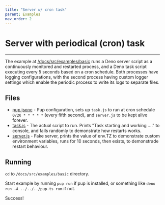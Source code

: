 ```yaml
---
title: "Server w/ cron task"
parent: Examples
nav_order: 2
---
```


# Server with periodical (cron) task

---

The example at [/docs/src/examples/basic](https://github.com/Hexagon/pup/tree/main/docs/src/examples/basic) runs a Deno server script as a continuously monitored and restarted process, and a Deno task
script executing every 5 seconds based on a cron schedule. Both processes have logging configurations, with the second process having custom logger settings which enable the periodic process to write
its logs to separate files.

## Files

- [pup.jsonc](https://github.com/Hexagon/pup/tree/main/docs/src/examples/basic/pup.jsonc) - Pup configuration, sets up `task.js` to run at cron schedule `0/20 * * * * *` (every fifth second), and
  `server.js` to be kept alive forever.
- [task.js](https://github.com/Hexagon/pup/tree/main/docs/src/examples/basic/task.js) - The actual script to run. Prints "Task starting and working ...." to console, and fails randomly to demonstrate
  how restarts works.
- [server.js](https://github.com/Hexagon/pup/tree/main/docs/src/examples/basic/task.js) - Fake server, prints the value of env.TZ to demonstrate custom environment variables, runs for 10 seconds, then
  exists, to demonstrade restart behaviour.

## Running

`cd` to `/docs/src/examples/basic` directory.

Start example by running `pup run` if pup is installed, or something like `deno run -A ../../../pup.ts run` if not.

Success!
